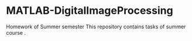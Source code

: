 # MATLAB-DigitalImageProcessing
Homework of Summer semester
This repository contains tasks of summer course <Digital Image Processing>.
